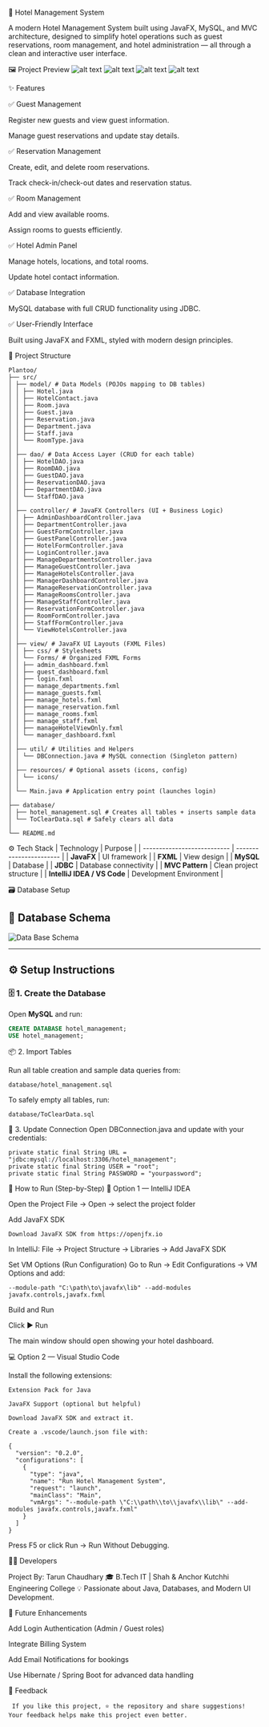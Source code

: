 🏨 Hotel Management System

A modern Hotel Management System built using JavaFX, MySQL, and MVC architecture, designed to simplify hotel operations such as guest reservations, room management, and hotel administration — all through a clean and interactive user interface.

🖼️ Project Preview
![alt text](images/image.png)
![alt text](images/image-1.png)
![alt text](images/image-4.png)
![alt text](images/image-5.png)

✨ Features

✅ Guest Management

Register new guests and view guest information.

Manage guest reservations and update stay details.

✅ Reservation Management

Create, edit, and delete room reservations.

Track check-in/check-out dates and reservation status.

✅ Room Management

Add and view available rooms.

Assign rooms to guests efficiently.

✅ Hotel Admin Panel

Manage hotels, locations, and total rooms.

Update hotel contact information.

✅ Database Integration

MySQL database with full CRUD functionality using JDBC.

✅ User-Friendly Interface

Built using JavaFX and FXML, styled with modern design principles.


🧩 Project Structure
```text
Plantoo/
├── src/
│ ├── model/ # Data Models (POJOs mapping to DB tables)
│ │ ├── Hotel.java
│ │ ├── HotelContact.java
│ │ ├── Room.java
│ │ ├── Guest.java
│ │ ├── Reservation.java
│ │ ├── Department.java
│ │ ├── Staff.java
│ │ └── RoomType.java
│ │
│ ├── dao/ # Data Access Layer (CRUD for each table)
│ │ ├── HotelDAO.java
│ │ ├── RoomDAO.java
│ │ ├── GuestDAO.java
│ │ ├── ReservationDAO.java
│ │ ├── DepartmentDAO.java
│ │ └── StaffDAO.java
│ │
│ ├── controller/ # JavaFX Controllers (UI + Business Logic)
│ │ ├── AdminDashboardController.java
│ │ ├── DepartmentController.java
│ │ ├── GuestFormController.java
│ │ ├── GuestPanelController.java
│ │ ├── HotelFormController.java
│ │ ├── LoginController.java
│ │ ├── ManageDepartmentsController.java
│ │ ├── ManageGuestController.java
│ │ ├── ManageHotelsController.java
│ │ ├── ManagerDashboardController.java
│ │ ├── ManageReservationController.java
│ │ ├── ManageRoomsController.java
│ │ ├── ManageStaffController.java
│ │ ├── ReservationFormController.java
│ │ ├── RoomFormController.java
│ │ ├── StaffFormController.java
│ │ └── ViewHotelsController.java
│ │
│ ├── view/ # JavaFX UI Layouts (FXML Files)
│ │ ├── css/ # Stylesheets
│ │ └── Forms/ # Organized FXML Forms
│ │ ├── admin_dashboard.fxml
│ │ ├── guest_dashboard.fxml
│ │ ├── login.fxml
│ │ ├── manage_departments.fxml
│ │ ├── manage_guests.fxml
│ │ ├── manage_hotels.fxml
│ │ ├── manage_reservation.fxml
│ │ ├── manage_rooms.fxml
│ │ ├── manage_staff.fxml
│ │ ├── manageHotelViewOnly.fxml
│ │ └── manager_dashboard.fxml
│ │
│ ├── util/ # Utilities and Helpers
│ │ └── DBConnection.java # MySQL connection (Singleton pattern)
│ │
│ ├── resources/ # Optional assets (icons, config)
│ │ └── icons/
│ │
│ └── Main.java # Application entry point (launches login)
│
├── database/
│ ├── hotel_management.sql # Creates all tables + inserts sample data
│ └── ToClearData.sql # Safely clears all data
│
└── README.md
```

⚙️ Tech Stack
| Technology                  | Purpose                 |
| --------------------------- | ----------------------- |
| **JavaFX**                  | UI framework            |
| **FXML**                    | View design             |
| **MySQL**                   | Database                |
| **JDBC**                    | Database connectivity   |
| **MVC Pattern**             | Clean project structure |
| **IntelliJ IDEA / VS Code** | Development Environment |

🗃️ Database Setup
## 📸 Database Schema

![Data Base Schema](images/image.png)



---

## ⚙️ Setup Instructions

### 🗄️ 1. Create the Database

Open **MySQL** and run:

```sql
CREATE DATABASE hotel_management;
USE hotel_management;
```


📦 2. Import Tables

Run all table creation and sample data queries from:

    database/hotel_management.sql


To safely empty all tables, run:

    database/ToClearData.sql

🔐 3. Update Connection
Open DBConnection.java and update with your credentials:

    private static final String URL = "jdbc:mysql://localhost:3306/hotel_management";
    private static final String USER = "root";
    private static final String PASSWORD = "yourpassword";


🧠 How to Run (Step-by-Step)
🧩 Option 1 — IntelliJ IDEA

Open the Project
File → Open → select the project folder

Add JavaFX SDK

    Download JavaFX SDK from https://openjfx.io

In IntelliJ: File → Project Structure → Libraries → Add JavaFX SDK

Set VM Options (Run Configuration)
Go to Run → Edit Configurations → VM Options and add:

    --module-path "C:\path\to\javafx\lib" --add-modules javafx.controls,javafx.fxml



Build and Run

Click ▶ Run

The main window should open showing your hotel dashboard.

💻 Option 2 — Visual Studio Code

Install the following extensions:

    Extension Pack for Java

    JavaFX Support (optional but helpful)

    Download JavaFX SDK and extract it.

    Create a .vscode/launch.json file with:

    {
      "version": "0.2.0",
      "configurations": [
        {
          "type": "java",
          "name": "Run Hotel Management System",
          "request": "launch",
          "mainClass": "Main",
          "vmArgs": "--module-path \"C:\\path\\to\\javafx\\lib\" --add-modules javafx.controls,javafx.fxml"
        }
      ]
    }


Press F5 or click Run → Run Without Debugging.

🧑‍💻 Developers

Project By: Tarun Chaudhary
🎓 B.Tech IT | Shah & Anchor Kutchhi Engineering College
💡 Passionate about Java, Databases, and Modern UI Development.

🚀 Future Enhancements

 Add Login Authentication (Admin / Guest roles)

 Integrate Billing System

 Add Email Notifications for bookings

 Use Hibernate / Spring Boot for advanced data handling

💬 Feedback

     If you like this project, ⭐ the repository and share suggestions!
    Your feedback helps make this project even better.
